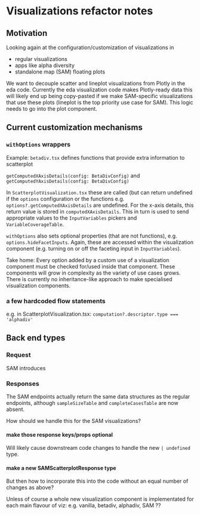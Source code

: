 # Visualizations refactor notes

## Motivation

Looking again at the configuration/customization of visualizations in

- regular visualizations
- apps like alpha diversity
- standalone map (SAM) floating plots

We want to decouple scatter and lineplot visualizations from Plotly in
the eda code. Currently the eda visualization code makes Plotly-ready
data this will likely end up being copy-pasted if we make SAM-specific
visualizations that use these plots (lineplot is the top priority use
case for SAM). This logic needs to go into the plot component.

## Current customization mechanisms

### `withOptions` wrappers

Example: `betadiv.tsx` defines functions that provide extra information to scatterplot

`getComputedXAxisDetails(config: BetaDivConfig)` and `getComputedYAxisDetails(config: BetaDivConfig)`

In `ScatterplotVisualization.tsx` these are called (but can return
undefined if the `options` configuration or the functions
e.g. `options?.getComputedXAxisDetails` are undefined. For the x-axis
details, this return value is stored in `computedXAxisDetails`. This
in turn is used to send appropriate values to the `InputVariables`
pickers and `VariableCoverageTable`.

`withOptions` also sets optional properties (that are not functions),
e.g. `options.hideFacetInputs`. Again, these are accessed within the
visualization component (e.g. turning on or off the faceting input in
`InputVariables`).

Take home: Every option added by a custom use of a visualization
component must be checked for/used inside that component. These
components will grow in complexity as the variety of use cases
grows. There is currently no inheritance-like approach to make
specialised visualization components.

### a few hardcoded flow statements

e.g. in ScatterplotVisualization.tsx:
`computation?.descriptor.type === 'alphadiv'`

## Back end types

### Request

SAM introduces

### Responses

The SAM endpoints actually return the same data structures as the
regular endpoints, although `sampleSizeTable` and `completeCasesTable`
are now absent.

How should we handle this for the SAM visualizations?

#### make those response keys/props optional

Will likely cause downstream code changes to handle the new `| undefined` type.

#### make a new SAMScatterplotResponse type

But then how to incorporate this into the code without an equal number
of changes as above?

Unless of course a whole new visualization component is implementated for each main flavour of viz: e.g. vanilla, betadiv, alphadiv, SAM ??
